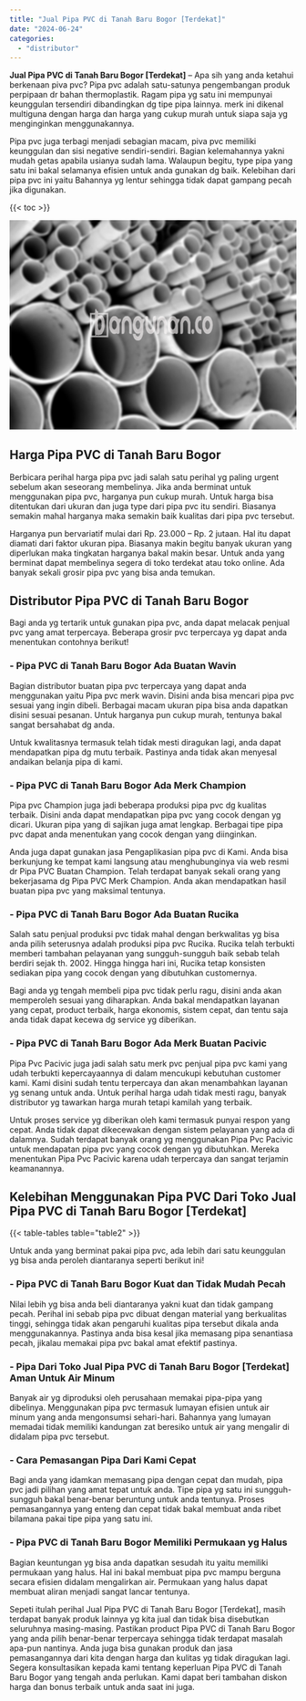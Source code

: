 ```yaml
---
title: "Jual Pipa PVC di Tanah Baru Bogor [Terdekat]"
date: "2024-06-24"
categories: 
  - "distributor"
---
```


**Jual Pipa PVC di Tanah Baru Bogor \[Terdekat\]** – Apa sih yang anda ketahui berkenaan piva pvc? Pipa pvc adalah satu-satunya pengembangan produk perpipaan dr bahan thermoplastik. Ragam pipa yg satu ini mempunyai keunggulan tersendiri dibandingkan dg tipe pipa lainnya. merk ini dikenal multiguna dengan harga dan harga yang cukup murah untuk siapa saja yg menginginkan menggunakannya.

Pipa pvc juga terbagi menjadi sebagian macam, piva pvc memiliki keunggulan dan sisi negative sendiri-sendiri. Bagian kelemahannya yakni mudah getas apabila usianya sudah lama. Walaupun begitu, type pipa yang satu ini bakal selamanya efisien untuk anda gunakan dg baik. Kelebihan dari pipa pvc ini yaitu Bahannya yg lentur sehingga tidak dapat gampang pecah jika digunakan.

{{< toc >}}

![Jual Pipa PVC di Tanah Baru Bogor [Terdekat]](/images/jaul-pipa-pvc-58.png)

## Harga Pipa PVC di Tanah Baru Bogor

Berbicara perihal harga pipa pvc jadi salah satu perihal yg paling urgent sebelum akan seseorang membelinya. Jika anda berminat untuk menggunakan pipa pvc, harganya pun cukup murah. Untuk harga bisa ditentukan dari ukuran dan juga type dari pipa pvc itu sendiri. Biasanya semakin mahal harganya maka semakin baik kualitas dari pipa pvc tersebut.

Harganya pun bervariatif mulai dari Rp. 23.000 – Rp. 2 jutaan. Hal itu dapat diamati dari faktor ukuran pipa. Biasanya makin begitu banyak ukuran yang diperlukan maka tingkatan harganya bakal makin besar. Untuk anda yang berminat dapat membelinya segera di toko terdekat atau toko online. Ada banyak sekali grosir pipa pvc yang bisa anda temukan.

## Distributor Pipa PVC di Tanah Baru Bogor

Bagi anda yg tertarik untuk gunakan pipa pvc, anda dapat melacak penjual pvc yang amat terpercaya. Beberapa grosir pvc terpercaya yg dapat anda menentukan contohnya berikut!

### \- Pipa PVC di Tanah Baru Bogor Ada Buatan Wavin

Bagian distributor buatan pipa pvc terpercaya yang dapat anda menggunakan yaitu Pipa pvc merk wavin. Disini anda bisa mencari pipa pvc sesuai yang ingin dibeli. Berbagai macam ukuran pipa bisa anda dapatkan disini sesuai pesanan. Untuk harganya pun cukup murah, tentunya bakal sangat bersahabat dg anda.

Untuk kwalitasnya termasuk telah tidak mesti diragukan lagi, anda dapat mendapatkan pipa dg mutu terbaik. Pastinya anda tidak akan menyesal andaikan belanja pipa di kami.

### \- Pipa PVC di Tanah Baru Bogor Ada Merk Champion

Pipa pvc Champion juga jadi beberapa produksi pipa pvc dg kualitas terbaik. Disini anda dapat mendapatkan pipa pvc yang cocok dengan yg dicari. Ukuran pipa yang di sajikan juga amat lengkap. Berbagai tipe pipa pvc dapat anda menentukan yang cocok dengan yang diinginkan.

Anda juga dapat gunakan jasa Pengaplikasian pipa pvc di Kami. Anda bisa berkunjung ke tempat kami langsung atau menghubunginya via web resmi dr Pipa PVC Buatan Champion. Telah terdapat banyak sekali orang yang bekerjasama dg Pipa PVC Merk Champion. Anda akan mendapatkan hasil buatan pipa pvc yang maksimal tentunya.

### \- Pipa PVC di Tanah Baru Bogor Ada Buatan Rucika

Salah satu penjual produksi pvc tidak mahal dengan berkwalitas yg bisa anda pilih seterusnya adalah produksi pipa pvc Rucika. Rucika telah terbukti memberi tambahan pelayanan yang sungguh-sungguh baik sebab telah berdiri sejak th. 2002. Hingga hingga hari ini, Rucika tetap konsisten sediakan pipa yang cocok dengan yang dibutuhkan customernya.

Bagi anda yg tengah membeli pipa pvc tidak perlu ragu, disini anda akan memperoleh sesuai yang diharapkan. Anda bakal mendapatkan layanan yang cepat, product terbaik, harga ekonomis, sistem cepat, dan tentu saja anda tidak dapat kecewa dg service yg diberikan.

### \- Pipa PVC di Tanah Baru Bogor Ada Merk Buatan Pacivic

Pipa Pvc Pacivic juga jadi salah satu merk pvc penjual pipa pvc kami yang udah terbukti kepercayaannya di dalam mencukupi kebutuhan customer kami. Kami disini sudah tentu terpercaya dan akan menambahkan layanan yg senang untuk anda. Untuk perihal harga udah tidak mesti ragu, banyak distributor yg tawarkan harga murah tetapi kamilah yang terbaik.

Untuk proses service yg diberikan oleh kami termasuk punyai respon yang cepat. Anda tidak dapat dikecewakan dengan sistem pelayanan yang ada di dalamnya. Sudah terdapat banyak orang yg menggunakan Pipa Pvc Pacivic untuk mendapatan pipa pvc yang cocok dengan yg dibutuhkan. Mereka menentukan Pipa Pvc Pacivic karena udah terpercaya dan sangat terjamin keamanannya.

## Kelebihan Menggunakan Pipa PVC Dari Toko Jual Pipa PVC di Tanah Baru Bogor \[Terdekat\]

{{< table-tables table="table2" >}}

Untuk anda yang berminat pakai pipa pvc, ada lebih dari satu keunggulan yg bisa anda peroleh diantaranya seperti berikut ini!

### \- Pipa PVC di Tanah Baru Bogor Kuat dan Tidak Mudah Pecah

Nilai lebih yg bisa anda beli diantaranya yakni kuat dan tidak gampang pecah. Perihal ini sebab pipa pvc dibuat dengan material yang berkualitas tinggi, sehingga tidak akan pengaruhi kualitas pipa tersebut dikala anda menggunakannya. Pastinya anda bisa kesal jika memasang pipa senantiasa pecah, jikalau memakai pipa pvc bakal amat efektif pastinya.

### \- Pipa Dari Toko Jual Pipa PVC di Tanah Baru Bogor \[Terdekat\] Aman Untuk Air Minum

Banyak air yg diproduksi oleh perusahaan memakai pipa-pipa yang dibelinya. Menggunakan pipa pvc termasuk lumayan efisien untuk air minum yang anda mengonsumsi sehari-hari. Bahannya yang lumayan memadai tidak memiliki kandungan zat beresiko untuk air yang mengalir di didalam pipa pvc tersebut.

### \- Cara Pemasangan Pipa Dari Kami Cepat

Bagi anda yang idamkan memasang pipa dengan cepat dan mudah, pipa pvc jadi pilihan yang amat tepat untuk anda. Tipe pipa yg satu ini sungguh-sungguh bakal benar-benar beruntung untuk anda tentunya. Proses pemasangannya yang enteng dan cepat tidak bakal membuat anda ribet bilamana pakai tipe pipa yang satu ini.

### \- Pipa PVC di Tanah Baru Bogor Memiliki Permukaan yg Halus

Bagian keuntungan yg bisa anda dapatkan sesudah itu yaitu memiliki permukaan yang halus. Hal ini bakal membuat pipa pvc mampu berguna secara efisien didalam mengalirkan air. Permukaan yang halus dapat membuat aliran menjadi sangat lancar tentunya.

Sepeti itulah perihal Jual Pipa PVC di Tanah Baru Bogor \[Terdekat\], masih terdapat banyak produk lainnya yg kita jual dan tidak bisa disebutkan seluruhnya masing-masing. Pastikan product Pipa PVC di Tanah Baru Bogor yang anda pilih benar-benar terpercaya sehingga tidak terdapat masalah apa-pun nantinya. Anda juga bisa gunakan produk dan jasa pemasangannya dari kita dengan harga dan kulitas yg tidak diragukan lagi. Segera konsultasikan kepada kami tentang keperluan Pipa PVC di Tanah Baru Bogor yang tengah anda perlukan. Kami dapat beri tambahan diskon harga dan bonus terbaik untuk anda saat ini juga.
